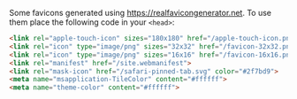 Some favicons generated using https://realfavicongenerator.net. To use them place the following code in your `<head>`:

``` html
<link rel="apple-touch-icon" sizes="180x180" href="/apple-touch-icon.png">
<link rel="icon" type="image/png" sizes="32x32" href="/favicon-32x32.png">
<link rel="icon" type="image/png" sizes="16x16" href="/favicon-16x16.png">
<link rel="manifest" href="/site.webmanifest">
<link rel="mask-icon" href="/safari-pinned-tab.svg" color="#2f7bd9">
<meta name="msapplication-TileColor" content="#ffffff">
<meta name="theme-color" content="#ffffff">
```
